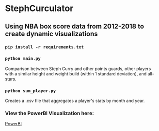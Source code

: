 # StephCurculator

## Using NBA box score data from 2012-2018 to create dynamic visualizations

### `pip install -r requirements.txt`

### `python main.py`
Comparison between Steph Curry and other points guards, other players with a similar height and weight build (within 1 standard deviation), and all-stars.

### `python sum_player.py`
Creates a .csv file that aggregates a player's stats by month and year. 

### View the PowerBI Visualization here:
[PowerBI](visual.pdf)